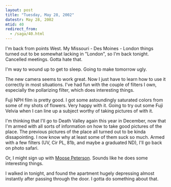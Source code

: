 ```yaml
---
layout: post
title: "Tuesday, May 28, 2002"
datestr: May 28, 2002
mtid: 40
redirect_from:
  - /saga/40.html
---
```


I'm back from points West. My Missouri - Des Moines - London things turned
out to be somewhat lacking in "London", so I'm back tonight. Cancelled
meetings. Gotta hate that.

I'm way to wound up to get to sleep. Going to make tomorrow ugly.

The new camera seems to work great. Now I just have to learn how to use it
correctly in most situations. I've had fun with the couple of filters I own,
especially the pollarizing filter, which does interesting things. 

Fuji NPH film is pretty good. I got some astoundingly saturated colors from
some of my shots of flowers. Very happy with it. Going to try out some Fuji
Velvia when I can line up a subject worthy of taking pictures of with it.

I'm thinking that I'll go to Death Valley again this year in December, now
that I'm armed with all sorts of information on how to take good pictures of
the place. The previous pictures of the place all
turned out to be kinda dissapointing. I now know why at least some of them suck
so much. Armed with a few filters (UV, Cir PL, 81b, and maybe a graduated ND),
I'll go back on photo safari.

Or, I might sign up with <a href="http://www.moose395.net">Moose Peterson</a>.
Sounds like he does some interesting things. 

I walked in tonight, and found the apartment hugely depressing almost instantly
after passing through the door. I gotta do something about that.

